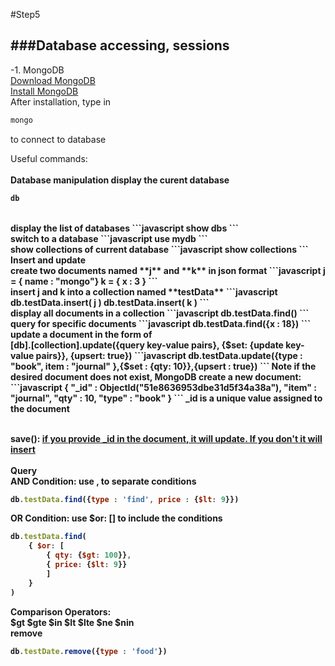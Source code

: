 #Step5

###Database accessing, sessions
---
-1. MongoDB<br />
[Download MongoDB](http://www.mongodb.org/downloads)<br />
[Install MongoDB](http://docs.mongodb.org/manual/tutorial/getting-started/)<br />
After installation, type in
```javascript
mongo
```
to connect to database<br />

Useful commands:<br /><br />
<b>Database manipulation<b/>
display the curent database
```javascript
db
```
<br />
display the list of databases
```javascript
show dbs
```
<br />
switch to a database
```javascript
use mydb
```
<br />
show collections of current database
```javascript
show collections
```
<br />
<b>Insert and update</b>
<br />
create two documents named **j** and **k** in json format
```javascript
j = { name : "mongo"}
k = { x : 3 }
```
<br />
insert j and k into a collection named **testData**
```javascript
db.testData.insert( j )
db.testData.insert( k )
```
<br />
display all documents in a collection
```javascript
db.testData.find()
```
<br />
query for specific documents
```javascript
db.testData.find({x : 18})
```
<br />
update a document in the form of<br />
[db].[collection].update({query key-value pairs}, {$set: {update key-value pairs}}, {upsert: true})
```javascript
db.testData.update({type : "book", item : "journal" },{$set : {qty: 10}},{upsert : true})
```
Note if the desired document does not exist, MongoDB create a new document:

<br />
```javascript
{ "_id" : ObjectId("51e8636953dbe31d5f34a38a"), "item" : "journal", "qty" : 10, "type" : "book" }
```
_id is a unique value assigned to the document
<br />
<br />

save(): [if you provide _id in the document, it will update. If you don't it will insert](http://alvinalexander.com/source-code/scala/mongodb-whats-difference-between-save-and-insert-mongodb)
<br /><br />
<b>Query</b>
<br />
AND Condition: use , to separate conditions
```javascript
db.testData.find({type : 'find', price : {$lt: 9}})
```
OR Condition: use $or: [] to include the conditions
```javascript
db.testData.find(
	{ $or: [
		{ qty: {$gt: 100}},
		{ price: {$lt: 9}}
		]
	}
)
```
Comparison Operators:<br />
$gt $gte $in $lt $lte $ne $nin 
<br />
<b>remove</b>
```javascript
db.testDate.remove({type : 'food'})
```
